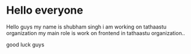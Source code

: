 # Hello everyone #
<p>Hello guys my name is shubham singh
i am working on tathaastu organization
my main role is work on frontend  in tathaastu organization..

good luck guys</p>